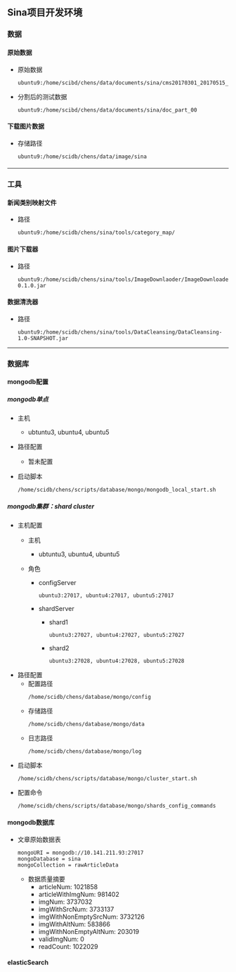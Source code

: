 ## Sina项目开发环境

### 数据
#### 原始数据
- 原始数据
    ```
    ubuntu9:/home/scibd/chens/data/documents/sina/cms20170301_20170515_new.txt
    ```
- 分割后的测试数据
    ```
    ubuntu9:/home/scibd/chens/data/documents/sina/doc_part_00

    ```    
#### 下载图片数据
- 存储路径
    ```
    ubuntu9:/home/scidb/chens/data/image/sina
    ```
#### 
---

### 工具

#### 新闻类别映射文件
- 路径
    ```    
    ubuntu9:/home/scidb/chens/sina/tools/category_map/
    ```

#### 图片下载器
- 路径
    ```    
    ubuntu9:/home/scidb/chens/sina/tools/ImageDownlaoder/ImageDownloader-0.1.0.jar 
    ```
#### 数据清洗器
- 路径
    ```    
    ubuntu9:/home/scidb/chens/sina/tools/DataCleansing/DataCleansing-1.0-SNAPSHOT.jar
    ```
---

### 数据库

#### mongodb配置

##### mongodb单点
- 主机
    - ubtuntu3, ubuntu4, ubuntu5
- 路径配置
    - 暂未配置

- 启动脚本        
    ```
    /home/scidb/chens/scripts/database/mongo/mongodb_local_start.sh
    ```
##### mongodb集群：shard cluster
- 主机配置
    - 主机
        - ubtuntu3, ubuntu4, ubuntu5 
        
    - 角色  
        - configServer 
            ```
            ubuntu3:27017, ubuntu4:27017, ubuntu5:27017
            ```
        - shardServer
        
            - shard1
                ```
                ubuntu3:27027, ubuntu4:27027, ubuntu5:27027
                ```
            - shard2
                ```
                ubuntu3:27028, ubuntu4:27028, ubuntu5:27028
                ```
- 路径配置
    - 配置路径
        ```
        /home/scidb/chens/database/mongo/config
        ```
    - 存储路径
        ```
        /home/scidb/chens/database/mongo/data
        ```
    - 日志路径
        ```
        /home/scidb/chens/database/mongo/log
        ```
- 启动脚本
    ```
    /home/scidb/chens/scripts/database/mongo/cluster_start.sh
    ```
- 配置命令
    ```
    /home/scidb/chens/scripts/database/mongo/shards_config_commands
    ```
#### mongodb数据库
- 文章原始数据表
    ```
    mongoURI = mongodb://10.141.211.93:27017
    mongoDatabase = sina
    mongoCollection = rawArticleData
    ```
    - 数据质量摘要
        - articleNum: 1021858 
        - articleWithImgNum: 981402 
        - imgNum: 3737032 
        - imgWithSrcNum: 3733137
        - imgWithNonEmptySrcNum: 3732126 
        - imgWithAltNum: 583866 
        - imgWithNonEmptyAltNum: 203019 
        - validImgNum: 0 
        - readCount: 1022029 

#### elasticSearch